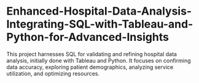 # Enhanced-Hospital-Data-Analysis-Integrating-SQL-with-Tableau-and-Python-for-Advanced-Insights
This project harnesses SQL for validating and refining hospital data analysis, initially done with Tableau and Python. It focuses on confirming data accuracy, exploring patient demographics, analyzing service utilization, and optimizing resources. 
